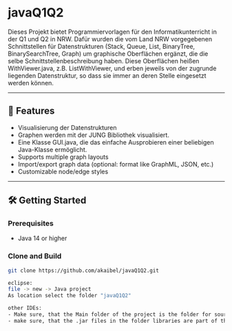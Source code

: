 # javaQ1Q2

Dieses Projekt bietet Programmiervorlagen für den Informatikunterricht in der Q1 und Q2 in NRW.
Dafür wurden die vom Land NRW vorgegebenen Schnittstellen für Datenstrukturen (Stack, Queue, List, BinaryTree, BinarySearchTree, Graph) um graphische Oberflächen ergänzt, die die selbe Schnittstellenbeschreibung haben.
Diese Oberflächen heißen <Datenstruktur>WithViewer.java, z.B. ListWithViewer, und erben jeweils von der zugrunde liegenden Datenstruktur, so dass sie immer an deren Stelle eingesetzt werden können.

---

## 🚀 Features

- Visualisierung der Datenstrukturen
- Graphen werden mit der JUNG Bibliothek visualisiert.
- Eine Klasse GUI.java, die das einfache Ausprobieren einer beliebigen Java-Klasse ermöglicht.
- Supports multiple graph layouts
- Import/export graph data (optional: format like GraphML, JSON, etc.)
- Customizable node/edge styles

---

## 🛠️ Getting Started

### Prerequisites

- Java 14 or higher

### Clone and Build

```bash
git clone https://github.com/akaibel/javaQ1Q2.git

eclipse:
file -> new -> Java project
As location select the folder "javaQ1Q2"

other IDEs:
- Make sure, that the Main folder of the project is the folder for source files (.java files).
- make sure, that the .jar files in the folder libraries are part of the project.


